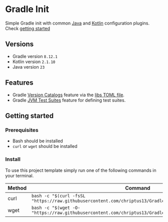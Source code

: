 # Gradle Init

Simple Gradle init with common [Java](/buildSrc/src/main/kotlin/common-java.gradle.kts)
and [Kotlin](/buildSrc/src/main/kotlin/common-kotlin.gradle.kts) configuration plugins.
Check [getting started](#Getting-started)

## Versions

* Gradle version `8.12.1`
* Kotlin version `2.1.10`
* Java version `23`

## Features

* Gradle [Version Catalogs](https://docs.gradle.org/current/userguide/platforms.html) feature via
  the [libs TOML file](/gradle/libs.versions.toml).
* Gradle [JVM Test Suites](https://docs.gradle.org/current/userguide/jvm_test_suite_plugin.html) feature for defining
  test suites.

## Getting started

### Prerequisites

* Bash should be installed
* `curl` or `wget` should be installed

### Install

To use this project template simply run one of the following commands in your terminal.

| Method | Command                                                                                                     |
|--------|-------------------------------------------------------------------------------------------------------------|
| curl   | `bash -c "$(curl -fsSL "https://raw.githubusercontent.com/chriptus13/GradleInit/refs/heads/main/init.sh")"` |
| wget   | `bash -c "$(wget -O- "https://raw.githubusercontent.com/chriptus13/GradleInit/refs/heads/main/init.sh")"`   |
